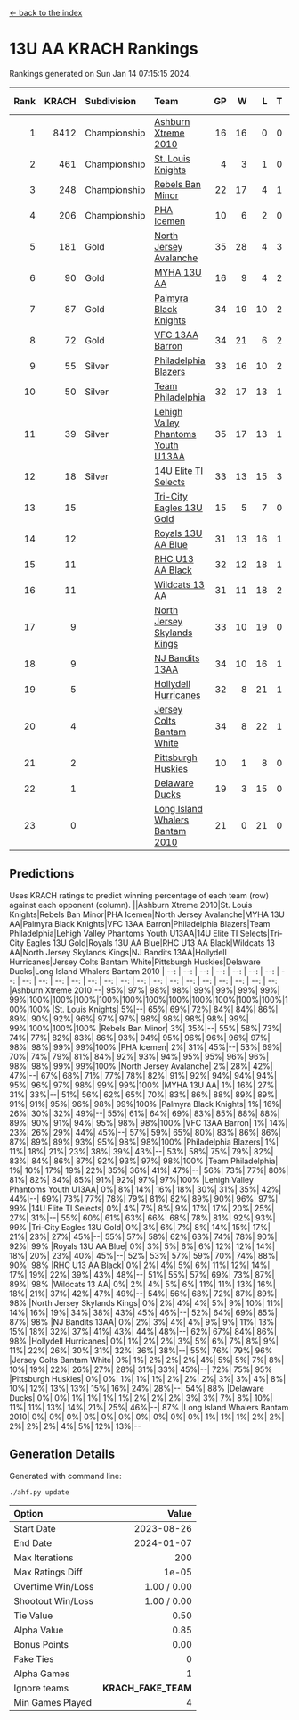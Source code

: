 [<- back to the index](readme.md)
# 13U AA KRACH Rankings
Rankings generated on Sun Jan 14 07:15:15 2024.

Rank|KRACH|Subdivision|Team|GP|W|L|T|OTW|OTL|SoS|Exp Wins|Win Diff
---:|---:|:---|:---|---:|---:|---:|---:|---:|---:|---:|---:|---:
1|8412|Championship|[Ashburn Xtreme 2010](https://gamesheetstats.com/seasons/3659/teams/140527/schedule)|16|16|0|0|0|0|95|16.8|-0.0
2|461|Championship|[St. Louis Knights](https://gamesheetstats.com/seasons/3659/teams/143323/schedule)|4|3|1|0|0|0|1704|3.8|-0.0
3|248|Championship|[Rebels Ban Minor](https://gamesheetstats.com/seasons/3659/teams/140539/schedule)|22|17|4|1|0|0|774|18.4|0.0
4|206|Championship|[PHA Icemen](https://gamesheetstats.com/seasons/3659/teams/143321/schedule)|10|6|2|0|2|0|66|8.9|0.0
5|181|Gold|[North Jersey Avalanche](https://gamesheetstats.com/seasons/3659/teams/140535/schedule)|35|28|4|3|0|0|272|30.4|0.0
6|90|Gold|[MYHA 13U AA](https://gamesheetstats.com/seasons/3659/teams/140533/schedule)|16|9|4|2|1|0|64|11.9|0.0
7|87|Gold|[Palmyra Black Knights](https://gamesheetstats.com/seasons/3659/teams/140537/schedule)|34|19|10|2|3|0|527|23.9|0.0
8|72|Gold|[VFC 13AA Barron](https://gamesheetstats.com/seasons/3659/teams/140544/schedule)|34|21|6|2|2|3|46|24.9|0.0
9|55|Silver|[Philadelphia Blazers](https://gamesheetstats.com/seasons/3659/teams/140538/schedule)|33|16|10|2|3|2|544|20.9|0.0
10|50|Silver|[Team Philadelphia](https://gamesheetstats.com/seasons/3659/teams/140542/schedule)|32|17|13|1|0|1|565|18.4|0.0
11|39|Silver|[Lehigh Valley Phantoms Youth U13AA](https://gamesheetstats.com/seasons/3659/teams/140531/schedule)|35|17|13|1|1|3|292|19.4|0.0
12|18|Silver|[14U Elite TI Selects](https://gamesheetstats.com/seasons/3659/teams/140526/schedule)|33|13|15|3|1|1|532|16.4|0.0
13|15||[Tri-City Eagles 13U Gold](https://gamesheetstats.com/seasons/3659/teams/140543/schedule)|15|5|7|0|1|2|47|6.9|0.0
14|12||[Royals 13U AA Blue](https://gamesheetstats.com/seasons/3659/teams/140541/schedule)|31|13|16|1|0|1|46|14.4|0.0
15|11||[RHC U13 AA Black](https://gamesheetstats.com/seasons/3659/teams/140540/schedule)|32|12|18|1|1|0|46|14.4|0.0
16|11||[Wildcats 13 AA](https://gamesheetstats.com/seasons/3659/teams/140545/schedule)|31|11|18|2|0|0|48|12.9|0.0
17|9||[North Jersey Skylands Kings](https://gamesheetstats.com/seasons/3659/teams/140536/schedule)|33|10|19|0|3|1|54|13.9|0.0
18|9||[NJ Bandits 13AA](https://gamesheetstats.com/seasons/3659/teams/140534/schedule)|34|10|16|1|2|5|294|13.4|0.0
19|5||[Hollydell Hurricanes](https://gamesheetstats.com/seasons/3659/teams/140529/schedule)|32|8|21|1|2|0|294|11.4|0.0
20|4||[Jersey Colts Bantam White](https://gamesheetstats.com/seasons/3659/teams/140530/schedule)|34|8|22|1|1|2|43|10.4|0.0
21|2||[Pittsburgh Huskies](https://gamesheetstats.com/seasons/3659/teams/149413/schedule)|10|1|8|0|0|1|844|1.9|0.0
22|1||[Delaware Ducks](https://gamesheetstats.com/seasons/3659/teams/140528/schedule)|19|3|15|0|0|1|29|3.9|0.0
23|0||[Long Island Whalers Bantam 2010](https://gamesheetstats.com/seasons/3659/teams/140532/schedule)|21|0|21|0|0|0|43|0.9|0.0

## Predictions
Uses KRACH ratings to predict winning percentage of each team (row) against each opponent (column).
||Ashburn Xtreme 2010|St. Louis Knights|Rebels Ban Minor|PHA Icemen|North Jersey Avalanche|MYHA 13U AA|Palmyra Black Knights|VFC 13AA Barron|Philadelphia Blazers|Team Philadelphia|Lehigh Valley Phantoms Youth U13AA|14U Elite TI Selects|Tri-City Eagles 13U Gold|Royals 13U AA Blue|RHC U13 AA Black|Wildcats 13 AA|North Jersey Skylands Kings|NJ Bandits 13AA|Hollydell Hurricanes|Jersey Colts Bantam White|Pittsburgh Huskies|Delaware Ducks|Long Island Whalers Bantam 2010
| --: | --: | --: | --: | --: | --: | --: | --: | --: | --: | --: | --: | --: | --: | --: | --: | --: | --: | --: | --: | --: | --: | --: | --: 
|Ashburn Xtreme 2010|--| 95%| 97%| 98%| 98%| 99%| 99%| 99%| 99%| 99%|100%|100%|100%|100%|100%|100%|100%|100%|100%|100%|100%|100%|100%
|St. Louis Knights|  5%|--| 65%| 69%| 72%| 84%| 84%| 86%| 89%| 90%| 92%| 96%| 97%| 97%| 98%| 98%| 98%| 98%| 99%| 99%|100%|100%|100%
|Rebels Ban Minor|  3%| 35%|--| 55%| 58%| 73%| 74%| 77%| 82%| 83%| 86%| 93%| 94%| 95%| 96%| 96%| 96%| 97%| 98%| 98%| 99%| 99%|100%
|PHA Icemen|  2%| 31%| 45%|--| 53%| 69%| 70%| 74%| 79%| 81%| 84%| 92%| 93%| 94%| 95%| 95%| 96%| 96%| 98%| 98%| 99%| 99%|100%
|North Jersey Avalanche|  2%| 28%| 42%| 47%|--| 67%| 68%| 71%| 77%| 78%| 82%| 91%| 92%| 94%| 94%| 94%| 95%| 96%| 97%| 98%| 99%| 99%|100%
|MYHA 13U AA|  1%| 16%| 27%| 31%| 33%|--| 51%| 56%| 62%| 65%| 70%| 83%| 86%| 88%| 89%| 89%| 91%| 91%| 95%| 96%| 98%| 99%|100%
|Palmyra Black Knights|  1%| 16%| 26%| 30%| 32%| 49%|--| 55%| 61%| 64%| 69%| 83%| 85%| 88%| 88%| 89%| 90%| 91%| 94%| 95%| 98%| 98%|100%
|VFC 13AA Barron|  1%| 14%| 23%| 26%| 29%| 44%| 45%|--| 57%| 59%| 65%| 80%| 83%| 86%| 86%| 87%| 89%| 89%| 93%| 95%| 98%| 98%|100%
|Philadelphia Blazers|  1%| 11%| 18%| 21%| 23%| 38%| 39%| 43%|--| 53%| 58%| 75%| 79%| 82%| 83%| 84%| 86%| 87%| 92%| 93%| 97%| 98%|100%
|Team Philadelphia|  1%| 10%| 17%| 19%| 22%| 35%| 36%| 41%| 47%|--| 56%| 73%| 77%| 80%| 81%| 82%| 84%| 85%| 91%| 92%| 97%| 97%|100%
|Lehigh Valley Phantoms Youth U13AA|  0%|  8%| 14%| 16%| 18%| 30%| 31%| 35%| 42%| 44%|--| 69%| 73%| 77%| 78%| 79%| 81%| 82%| 89%| 90%| 96%| 97%| 99%
|14U Elite TI Selects|  0%|  4%|  7%|  8%|  9%| 17%| 17%| 20%| 25%| 27%| 31%|--| 55%| 60%| 61%| 63%| 66%| 68%| 78%| 81%| 92%| 93%| 99%
|Tri-City Eagles 13U Gold|  0%|  3%|  6%|  7%|  8%| 14%| 15%| 17%| 21%| 23%| 27%| 45%|--| 55%| 57%| 58%| 62%| 63%| 74%| 78%| 90%| 92%| 99%
|Royals 13U AA Blue|  0%|  3%|  5%|  6%|  6%| 12%| 12%| 14%| 18%| 20%| 23%| 40%| 45%|--| 52%| 53%| 57%| 59%| 70%| 74%| 88%| 90%| 98%
|RHC U13 AA Black|  0%|  2%|  4%|  5%|  6%| 11%| 12%| 14%| 17%| 19%| 22%| 39%| 43%| 48%|--| 51%| 55%| 57%| 69%| 73%| 87%| 89%| 98%
|Wildcats 13 AA|  0%|  2%|  4%|  5%|  6%| 11%| 11%| 13%| 16%| 18%| 21%| 37%| 42%| 47%| 49%|--| 54%| 56%| 68%| 72%| 87%| 89%| 98%
|North Jersey Skylands Kings|  0%|  2%|  4%|  4%|  5%|  9%| 10%| 11%| 14%| 16%| 19%| 34%| 38%| 43%| 45%| 46%|--| 52%| 64%| 69%| 85%| 87%| 98%
|NJ Bandits 13AA|  0%|  2%|  3%|  4%|  4%|  9%|  9%| 11%| 13%| 15%| 18%| 32%| 37%| 41%| 43%| 44%| 48%|--| 62%| 67%| 84%| 86%| 98%
|Hollydell Hurricanes|  0%|  1%|  2%|  2%|  3%|  5%|  6%|  7%|  8%|  9%| 11%| 22%| 26%| 30%| 31%| 32%| 36%| 38%|--| 55%| 76%| 79%| 96%
|Jersey Colts Bantam White|  0%|  1%|  2%|  2%|  2%|  4%|  5%|  5%|  7%|  8%| 10%| 19%| 22%| 26%| 27%| 28%| 31%| 33%| 45%|--| 72%| 75%| 95%
|Pittsburgh Huskies|  0%|  0%|  1%|  1%|  1%|  2%|  2%|  2%|  3%|  3%|  4%|  8%| 10%| 12%| 13%| 13%| 15%| 16%| 24%| 28%|--| 54%| 88%
|Delaware Ducks|  0%|  0%|  1%|  1%|  1%|  1%|  2%|  2%|  2%|  3%|  3%|  7%|  8%| 10%| 11%| 11%| 13%| 14%| 21%| 25%| 46%|--| 87%
|Long Island Whalers Bantam 2010|  0%|  0%|  0%|  0%|  0%|  0%|  0%|  0%|  0%|  0%|  1%|  1%|  1%|  2%|  2%|  2%|  2%|  2%|  4%|  5%| 12%| 13%|--

## Generation Details

Generated with command line:
```
./ahf.py update
```

| Option | Value |
| :----- | ----: |
| Start Date | 2023-08-26 |
| End Date | 2024-01-07 |
| Max Iterations | 200 |
| Max Ratings Diff | 1e-05 |
| Overtime Win/Loss | 1.00 / 0.00 |
| Shootout Win/Loss | 1.00 / 0.00 |
| Tie Value | 0.50 |
| Alpha Value | 0.85 |
| Bonus Points | 0.00 |
| Fake Ties | 0 |
| Alpha Games | 1 |
| Ignore teams | __KRACH_FAKE_TEAM__ |
| Min Games Played | 4 |

